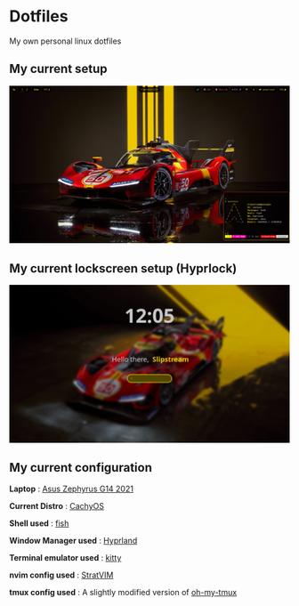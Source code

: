 # Dotfiles
My own personal linux dotfiles

## My current setup

![My current setup](./images/Hyprland.png)

## My current lockscreen setup (Hyprlock)
![Lockscreen setup](./images/Hyprlock.png)

## My current configuration
**Laptop** : [Asus Zephyrus G14 2021](https://rog.asus.com/laptops/rog-zephyrus/2021-rog-zephyrus-g14-series/)

**Current Distro** : [CachyOS](https://cachyos.org/)

**Shell used** : [fish](https://github.com/fish-shell/fish-shell)

**Window Manager used** : [Hyprland](https://hyprland.org/)

**Terminal emulator used** : [kitty](https://github.com/kovidgoyal/kitty)

**nvim config used** : [StratVIM](https://github.com/StratOS-Linux/StratVIM)

**tmux config used** : A slightly modified version of [oh-my-tmux](https://github.com/gpakosz/.tmux)
